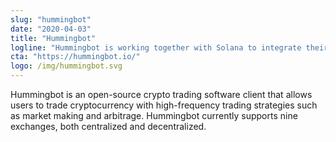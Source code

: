 ```yaml
---
slug: "hummingbot"
date: "2020-04-03"
title: "Hummingbot"
logline: "Hummingbot is working together with Solana to integrate their Liquidity Mining solution so that miners/traders can earn fees by providing liquidity to Solana across various exchanges."
cta: "https://hummingbot.io/"
logo: /img/hummingbot.svg
---
```


Hummingbot is an open-source crypto trading software client that allows users to trade cryptocurrency with high-frequency trading strategies such as market making and arbitrage. Hummingbot currently supports nine exchanges, both centralized and decentralized.
